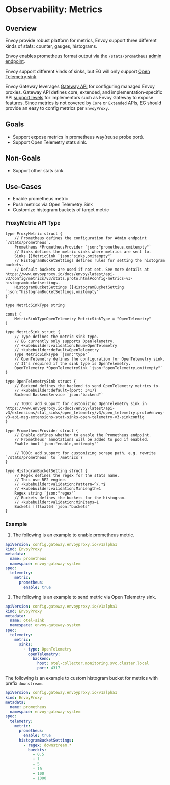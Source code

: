 # Observability: Metrics

## Overview

Envoy provide robust platform for metrics, Envoy support three different kinds of stats: counter, gauges, histograms.

Envoy enables prometheus format output via the `/stats/prometheus` [admin endpoint](https://www.envoyproxy.io/docs/envoy/latest/operations/admin).

Envoy support different kinds of sinks, but EG will only support [Open Telemetry sink](https://www.envoyproxy.io/docs/envoy/latest/api-v3/extensions/stat_sinks/open_telemetry/v3/open_telemetry.proto).

Envoy Gateway leverages [Gateway API](https://gateway-api.sigs.k8s.io/) for configuring managed Envoy proxies. Gateway API defines core, extended, and implementation-specific API [support levels](https://gateway-api.sigs.k8s.io/concepts/conformance/?h=extended#2-support-levels) for implementors such as Envoy Gateway to expose features. Since metrics is not covered by `Core` or `Extended` APIs, EG should provide an easy to config metrics per `EnvoyProxy`.

## Goals

- Support expose metrics in prometheus way(reuse probe port).
- Support Open Telemetry stats sink.

## Non-Goals

- Support other stats sink.

## Use-Cases

- Enable prometheus metric
- Push metrics via Open Telemetry Sink
- Customize histogram buckets of target metric

### ProxyMetric API Type

```golang mdox-exec="sed '1,7d' api/config/v1alpha1/metric_types.go"
type ProxyMetric struct {
	// Prometheus defines the configuration for Admin endpoint `/stats/prometheus`.
	Prometheus *PrometheusProvider `json:"prometheus,omitempty"`
	// Sinks defines the metric sinks where metrics are sent to.
	Sinks []MetricSink `json:"sinks,omitempty"`
	// HistogramBucketSettings defines rules for setting the histogram buckets.
	// Default buckets are used if not set. See more details at https://www.envoyproxy.io/docs/envoy/latest/api-v3/config/metrics/v3/stats.proto.html#config-metrics-v3-histogrambucketsettings.
	HistogramBucketSettings []HistogramBucketSetting `json:"histogramBucketSettings,omitempty"`
}

type MetricSinkType string

const (
	MetricSinkTypeOpenTelemetry MetricSinkType = "OpenTelemetry"
)

type MetricSink struct {
	// Type defines the metric sink type.
	// EG currently only supports OpenTelemetry.
	// +kubebuilder:validation:Enum=OpenTelemetry
	// +kubebuilder:default=OpenTelemetry
	Type MetricSinkType `json:"type"`
	// OpenTelemetry defines the configuration for OpenTelemetry sink.
	// It's required if the sink type is OpenTelemetry.
	OpenTelemetry *OpenTelemetrySink `json:"openTelemetry,omitempty"`
}

type OpenTelemetrySink struct {
	// Backend defines the backend to send OpenTelemetry metrics to.
	// +kubebuilder:default={port: 3417}
	Backend BackendService `json:"backend"`

	// TODO: add support for customizing OpenTelemetry sink in https://www.envoyproxy.io/docs/envoy/latest/api-v3/extensions/stat_sinks/open_telemetry/v3/open_telemetry.proto#envoy-v3-api-msg-extensions-stat-sinks-open-telemetry-v3-sinkconfig
}

type PrometheusProvider struct {
	// Enable defines whether to enable the Prometheus endpoint.
	// Prometheus' annotations will be added to pod if enabled.
	Enable bool `json:"enable,omitempty"`

	// TODO: add support for customizing scrape path, e.g. rewrite `/stats/prometheus` to `/metrics`?
}

type HistogramBucketSetting struct {
	// Regex defines the regex for the stats name.
	// This use RE2 engine.
	// +kubebuilder:validation:Pattern=^/.*$
	// +kubebuilder:validation:MinLength=1
	Regex string `json:"regex"`
	// Buckets defines the buckets for the histogram.
	// +kubebuilder:validation:MinItems=1
	Buckets []float64 `json:"buckets"`
}
```

### Example

1. The following is an example to enable prometheus metric.

```yaml mdox-exec="sed '1,12d' examples/kubernetes/metric/prometheus.yaml"
apiVersion: config.gateway.envoyproxy.io/v1alpha1
kind: EnvoyProxy
metadata:
  name: prometheus
  namespace: envoy-gateway-system
spec:
  telemetry:
    metric:
      prometheus:
        enable: true
```

1. The following is an example to send metric via Open Telemetry sink.

```yaml mdox-exec="sed '1,12d' examples/kubernetes/metric/otel-sink.yaml"
apiVersion: config.gateway.envoyproxy.io/v1alpha1
kind: EnvoyProxy
metadata:
  name: otel-sink
  namespace: envoy-gateway-system
spec:
  telemetry:
    metric:
      sinks:
        - type: OpenTelemetry
          openTelemetry:
            backend:
              host: otel-collector.monitoring.svc.cluster.local
              port: 4317
```

The following is an example to custom histogram bucket for metrics with prefix `downstream`.

```yaml mdox-exec="sed '1,12d' examples/kubernetes/metric/custom-buckets.yaml"
apiVersion: config.gateway.envoyproxy.io/v1alpha1
kind: EnvoyProxy
metadata:
  name: prometheus
  namespace: envoy-gateway-system
spec:
  telemetry:
    metric:
      prometheus:
        enable: true
      histogramBucketSettings:
        - regex: downstream.*
          bueckts:
            - 0.5
            - 1
            - 5
            - 10
            - 100
            - 1000
```
